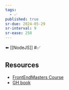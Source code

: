 ```yaml
---
tags:
  - ✅
published: true
sr-due: 2024-05-29
sr-interval: 9
sr-ease: 258
---
```


⬅️ [[NodeJS]]
#✅ 

## Resources
- [FrontEndMasters Course](https://frontendmasters.com/courses/networking-streams/)
- [GH book](https://github.com/substack/stream-handbook)